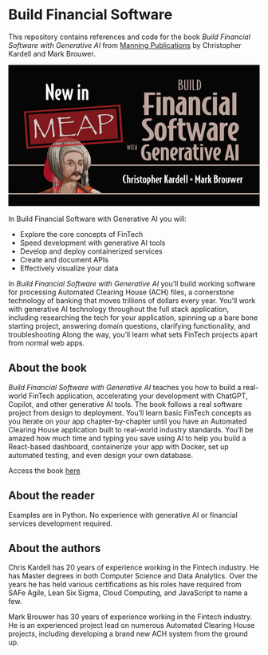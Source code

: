# Build Financial Software

This repository contains references and code for the book _Build Financial Software with Generative AI_ from [Manning Publications](https://www.manning.com/) by Christopher Kardell and Mark Brouwer.

![Build Financial Software](https://github.com/scttech/Build_Financial_Software/blob/main/images/meap_image.png)

In Build Financial Software with Generative AI you will:

* Explore the core concepts of FinTech
* Speed development with generative AI tools
* Develop and deploy containerized services
* Create and document APIs
* Effectively visualize your data

In _Build Financial Software with Generative AI_ you’ll build working software for processing Automated Clearing House (ACH) files, a cornerstone technology of banking that moves trillions of dollars every year. You’ll work with generative AI technology throughout the full stack application, including researching the tech for your application, spinning up a bare bone starting project, answering domain questions, clarifying functionality, and troubleshooting Along the way, you’ll learn what sets FinTech projects apart from normal web apps.

## About the book

_Build Financial Software with Generative AI_ teaches you how to build a real-world FinTech application, accelerating your development with ChatGPT, Copilot, and other generative AI tools. The book follows a real software project from design to deployment. You’ll learn basic FinTech concepts as you iterate on your app chapter-by-chapter until you have an Automated Clearing House application built to real-world industry standards. You’ll be amazed how much time and typing you save using AI to help you build a React-based dashboard, containerize your app with Docker, set up automated testing, and even design your own database.

Access the book [here](https://www.manning.com/books/build-financial-software-with-generative-ai)

## About the reader

Examples are in Python. No experience with generative AI or financial services development required.

## About the authors

Chris Kardell has 20 years of experience working in the Fintech industry. He has Master degrees in both Computer Science and Data Analytics. Over the years he has held various certifications as his roles have required from SAFe Agile, Lean Six Sigma, Cloud Computing, and JavaScript to name a few.

Mark Brouwer has 30 years of experience working in the Fintech industry. He is an experienced project lead on numerous Automated Clearing House projects, including developing a brand new ACH system from the ground up.
